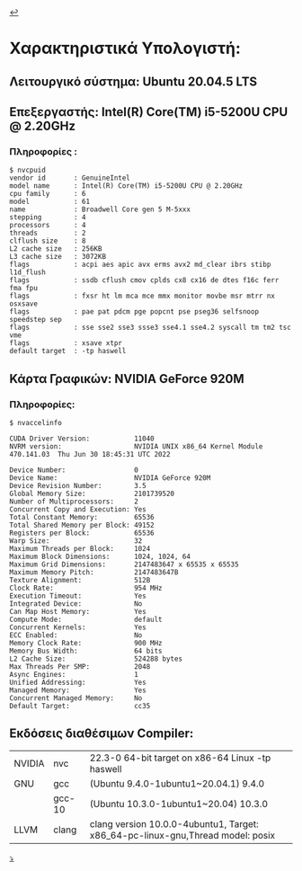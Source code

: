 [:leftwards_arrow_with_hook:](Notes#table-of-contents)  
# Χαρακτηριστικά Υπολογιστή:

## Λειτουργικό σύστημα: Ubuntu 20.04.5 LTS

## Επεξεργαστής: Intel(R) Core(TM) i5-5200U CPU @ 2.20GHz
### Πληροφορίες :
```
$ nvcpuid 
vendor id       : GenuineIntel
model name      : Intel(R) Core(TM) i5-5200U CPU @ 2.20GHz
cpu family      : 6
model           : 61
name            : Broadwell Core gen 5 M-5xxx
stepping        : 4
processors      : 4
threads         : 2
clflush size    : 8
L2 cache size   : 256KB
L3 cache size   : 3072KB
flags           : acpi aes apic avx erms avx2 md_clear ibrs stibp l1d_flush
flags           : ssdb cflush cmov cplds cx8 cx16 de dtes f16c ferr fma fpu
flags           : fxsr ht lm mca mce mmx monitor movbe msr mtrr nx osxsave
flags           : pae pat pdcm pge popcnt pse pseg36 selfsnoop speedstep sep
flags           : sse sse2 sse3 ssse3 sse4.1 sse4.2 syscall tm tm2 tsc vme
flags           : xsave xtpr
default target  : -tp haswell
```
## Κάρτα Γραφικών:  NVIDIA GeForce 920M
### Πληροφορίες:
```
$ nvaccelinfo 
 
CUDA Driver Version:           11040
NVRM version:                  NVIDIA UNIX x86_64 Kernel Module  470.141.03  Thu Jun 30 18:45:31 UTC 2022
 
Device Number:                 0
Device Name:                   NVIDIA GeForce 920M
Device Revision Number:        3.5
Global Memory Size:            2101739520
Number of Multiprocessors:     2
Concurrent Copy and Execution: Yes
Total Constant Memory:         65536
Total Shared Memory per Block: 49152
Registers per Block:           65536
Warp Size:                     32
Maximum Threads per Block:     1024
Maximum Block Dimensions:      1024, 1024, 64
Maximum Grid Dimensions:       2147483647 x 65535 x 65535
Maximum Memory Pitch:          2147483647B
Texture Alignment:             512B
Clock Rate:                    954 MHz
Execution Timeout:             Yes
Integrated Device:             No
Can Map Host Memory:           Yes
Compute Mode:                  default
Concurrent Kernels:            Yes
ECC Enabled:                   No
Memory Clock Rate:             900 MHz
Memory Bus Width:              64 bits
L2 Cache Size:                 524288 bytes
Max Threads Per SMP:           2048
Async Engines:                 1
Unified Addressing:            Yes
Managed Memory:                Yes
Concurrent Managed Memory:     No
Default Target:                cc35
```
## Εκδόσεις διαθέσιμων Compiler:
|   |   |   |
|---|---|---|
|NVIDIA	|nvc    |	22.3-0 64-bit target on x86-64 Linux -tp haswell |
|GNU	  |gcc    |(Ubuntu 9.4.0-1ubuntu1~20.04.1) 9.4.0 |
|	      |gcc-10	|(Ubuntu 10.3.0-1ubuntu1~20.04) 10.3.0|
|LLVM 	|clang	|clang version 10.0.0-4ubuntu1, Target: x86_64-pc-linux-gnu,Thread model: posix|

[:arrow_heading_down:](01.Makefile.md#κώδικας)
